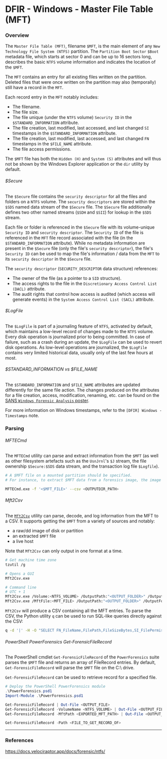 # DFIR - Windows - Master File Table (MFT)

### Overview

The `Master File Table (MFT)`, filename `$MFT`, is the main element of any
`New Technology File System (NTFS)` partition. The `Partition Boot Sector`
`$Boot` metadata file, which starts at sector 0 and can be up to 16 sectors
long, describes the basic `NTFS` volume information and indicates the location
of the `$MFT`.

The `MFT` contains an entry for all existing files written on the partition.
Deleted files that were once written on the partition may also (temporally)
still have a record in the `MFT`.

Each record entry in the `MFT` notably includes:
  - The filename.
  - The file size.
  - The file unique (under the `NTFS` volume) `Security ID` in the
    `$STANDARD_INFORMATION` attribute.
  - The file creation, last modified, last accessed, and last changed `SI`
    timestamps in the `$STANDARD_INFORMATION` attribute.
  - The file creation, last modified, last accessed, and last changed `FN`
    timestamps in the `$FILE_NAME` attribute.
  - The file access permissions.

The `$MFT` file has both the `Hidden (H)` and `System (S)` attributes and will
thus not be shown by the Windows Explorer application or the `dir` utility by
default.

###### $Secure

The `$Secure` file contains the `security descriptor` for all the files and
folders on a `NTFS` volume. The `security descriptors` are stored within the
`$SDS` named data stream of the `$Secure` file. The `$Secure` file additionally
defines two other named streams (`$SDH` and `$SII`) for lookup in the `$SDS`
stream.

Each file or folder is referenced in the `$Secure` file with its volume-unique
`Security ID` and `security descriptor`. The `Security ID` of the file is
referenced in the `MFT` file record associated with the file (in the
`$STANDARD_INFORMATION` attribute). While no metadata information are present
in the `$Secure` file (only the file's `security descriptor`), the file's
`Security ID` can be used to map the file's information / data from the `MFT`
to its `security descriptor` in the `$Secure` file.

The `security descriptor` (`SECURITY_DESCRIPTOR` data structure) references:
  - The owner of the file (as a pointer to a `SID` structure).
  - The access rights to the file in the
    `Discretionary Access Control List (DACL)` attribute.
  - The audit rights that control how access is audited (which access will
    generate events) in the `System Access Control List (SACL)` attribute.

###### $LogFile

The `$LogFile` is part of a journaling feature of `NTFS`, activated by default,
which maintains a low-level record of changes made to the `NTFS` volume.
Every disk operation is journalized prior to being committed. In case of
failure, such as a crash during an update, the `$LogFile` can be used to revert
disk operations. As low-level operations are journalized, the `$LogFile`
contains very limited historical data, usually only of the last few hours at
most.

###### $STANDARD_INFORMATION vs $FILE_NAME

The `$STANDARD_INFORMATION` and `$FILE_NAME` attributes are updated
differently for the same file action. The changes produced on the attributes
for a file creation, access, modification, renaming, etc. can be found on the
[SANS `Windows Forensic Analysis` poster](https://www.sans.org/security-resources/posters/windows-forensic-analysis/170/download).

For more information on Windows timestamps, refer to the
`[DFIR] Windows - Timestamps` note.

### Parsing

###### MFTECmd

The `MFTECmd` utility can parse and extract information from the `$MFT` (as
well as other filesystem artefacts such as the `UsnJrnl`'s `$J` stream, the
file ownership `$Secure:$SDS` data stream, and the transaction log file
`$Logfile`).

```bash
# A $MFT file on a mounted partition should be specified.
# For instance, to extract $MFT data from a forensics image, the image should first be mounted and the $MFT specified as <DRIVER_LETTER:\$MFT to MFTECmd.exe.

MFTECmd.exe -f '<$MFT_FILE>' --csv <OUTPUTDIR_PATH>
```

###### Mft2Csv

The [`Mft2Csv`](https://github.com/jschicht/Mft2Csv) utility can parse, decode,
and log information from the MFT to a CSV. It supports getting the `$MFT` from
a variety of sources and notably:
  - a raw/dd image of disk or partition
  - an extracted `$MFT` file
  - a live host

Note that `Mft2Csv` can only output in one format at a time.

```bash
# Get machine time zone
tzutil /g

# Opens a GUI
Mft2Csv.exe

# Command line
# UTC + 1
Mft2Csv.exe /Volume:<NTFS_VOLUME> /OutputPath:"<OUTPUT_FOLDER>" /OutputFormat:all /TimeZone:"<-12.00 ... 14.00>" /Separator:"<CSV_SEPARATOR>"
Mft2Csv.exe /MftFile:<MFT_FILE> /OutputPath:"<OUTPUT_FOLDER>" /OutputFormat:all /TimeZone:"<-12.00 ... 14.00>" /Separator:"<CSV_SEPARATOR>"
```

`Mft2Csv` will produce a CSV containing all the MFT entries. To parse the CSV,
the Python utility `q` can be used to run SQL-like queries directly against
the CSV:

```bash
q -d '|' -H -O "SELECT FN_FileName,FilePath,FileSizeBytes,SI_FilePermission,SI_CTime,SI_ATime,SI_MTime,SI_RTime,FN_CTime,FN_ATime,FN_MTime,FN_RTime FROM <MFT_CSV_PATH> WHERE SI_CTime >= '<YYYY-MM-DD HH:mm:SS.0000000>' AND SI_CTime < '<<YYYY-MM-DD HH:mm:SS.9999999>' ORDER BY SI_CTime"
```

###### PowerShell PowerForensics Get-ForensicFileRecord

The PowerShell cmdlet `Get-ForensicFileRecord` of the `PowerForensics` suite
parses the `$MFT` file and returns an array of FileRecord entries. By default,
`Get-ForensicFileRecord` will parse the `$MFT` file on the C:\ drive.

`Get-ForensicFileRecord` can be used to retrieve record for a specified file.

```powershell
# Deploy the PowerShell PowerForensics module
.\PowerForensics.psd1
Import-Module .\PowerForensics.psd1

Get-ForensicFileRecord | Out-File <OUTPUT_FILE>
Get-ForensicFileRecord -VolumeName <NTFS_VOLUME> | Out-File <OUTPUT_FILE>
Get-ForensicFileRecord -MftPath <EXPORTED_MFT_PATH> | Out-File <OUTPUT_FILE>

Get-ForensicFileRecord -Path <FILE_TO_GET_RECORD_OF>
```

--------------------------------------------------------------------------------

### References

https://docs.velociraptor.app/docs/forensic/ntfs/
